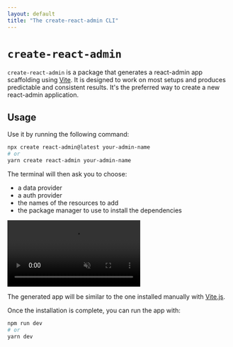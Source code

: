 ```yaml
---
layout: default
title: "The create-react-admin CLI"
---
```


# `create-react-admin`

`create-react-admin` is a package that generates a react-admin app scaffolding using [Vite](https://vitejs.dev/). It is designed to work on most setups and produces predictable and consistent results. It's the preferred way to create a new react-admin application.

## Usage

Use it by running the following command:

```sh
npx create react-admin@latest your-admin-name
# or
yarn create react-admin your-admin-name
```

The terminal will then ask you to choose:
- a data provider
- a auth provider
- the names of the resources to add
- the package manager to use to install the dependencies

<video controls autoplay muted loop>
  <source src="./img/create-react-admin.webm" type="video/webm"/>
  <source src="./img/create-react-admin.mp4" type="video/mp4"/>
  Your browser does not support the video tag.
</video>

The generated app will be similar to the one installed manually with [Vite.js](./Vite.md).

Once the installation is complete, you can run the app with:

```sh
npm run dev
# or
yarn dev
```
